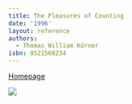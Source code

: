 ```yaml
---
title: The Pleasures of Counting
date: '1996'
layout: reference
authors:
  - Thomas William Körner
isbn: 0521568234
---
```

[Homepage](https://www.dpmms.cam.ac.uk/~twk/my-book.html)

![](/media/books/korner.jpg)
